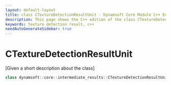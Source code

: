 ```yaml
---
layout: default-layout
title: class CTextureDetectionResultUnit - Dynamsoft Core Module C++ Edition API Reference
description: This page shows the C++ edition of the class CTextureDetectionResultUnit in Dynamsoft Core Module.
keywords: texture detection result, c++
needAutoGenerateSidebar: true
---
```


# CTextureDetectionResultUnit

[Given a short description about the class]

```cpp
class dynamsoft::core::intermediate_results::CTextureDetectionResultUnit 
```
